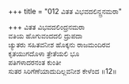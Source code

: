 +++
title = "012 ವಿತತ ವಿಭವದಲಿನ್ದ್ರನಮರಾ"

+++
ವಿತತ ವಿಭವದಲಿಂದ್ರನಮರಾ  
ವತಿಯ ಹೊಗುವಂದದಲಿ ದ್ರುಪದಾ  
ಚ್ಯುತರು ಸಹಿತವನೀಶ ಹೊಕ್ಕನು ರಾಜಮಂದಿರವ   
ಕೃತಯುಗದೊಳಾ ತ್ರೇತೆಯಲಿ ಭೂ  
ಪತಿಗಳಾದರನಂತ ಕುಂತೀ  
ಸುತರ ಸಿರಿಗೆಣೆಯಾದುದಿಲ್ಲವನೀಶ ಕೇಳೆಂದ     ॥12॥